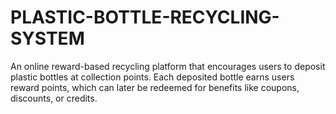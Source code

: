 # PLASTIC-BOTTLE-RECYCLING-SYSTEM
An online reward-based recycling platform that encourages users to deposit plastic bottles at collection points. Each deposited bottle earns users reward points, which can later be redeemed for benefits like coupons, discounts, or credits.

